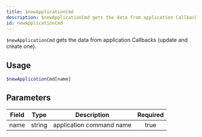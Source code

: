 ```yaml
---
title: $newApplicationCmd 
description: $newApplicationCmd gets the data from application Callbacks (update and create one).
id: newApplicationCmd
---
```


`$newApplicationCmd` gets the data from application Callbacks (update and create one).

## Usage

```php
$newApplicationCmd[name]
```

## Parameters 


| Field | Type   | Description              | Required |
| ----- | ------ | ------------------------ |:--------:|
| name  | string | application command name |    true   |
